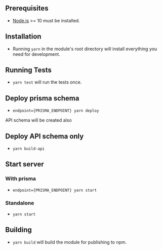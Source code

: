## Prerequisites

- [Node.js](http://nodejs.org/) >= 10 must be installed.

## Installation

- Running `yarn` in the module's root directory will install everything you need for development.

## Running Tests

- `yarn test` will run the tests once.

## Deploy prisma schema
- `endpoint={PRISMA_ENDPOINT} yarn deploy`

API schema will be created also

## Deploy API schema only
- `yarn build-api`

## Start server

### With prisma
- `endpoint={PRISMA_ENDPOINT} yarn start`

### Standalone
- `yarn start`

## Building

- `yarn build` will build the module for publishing to npm.
